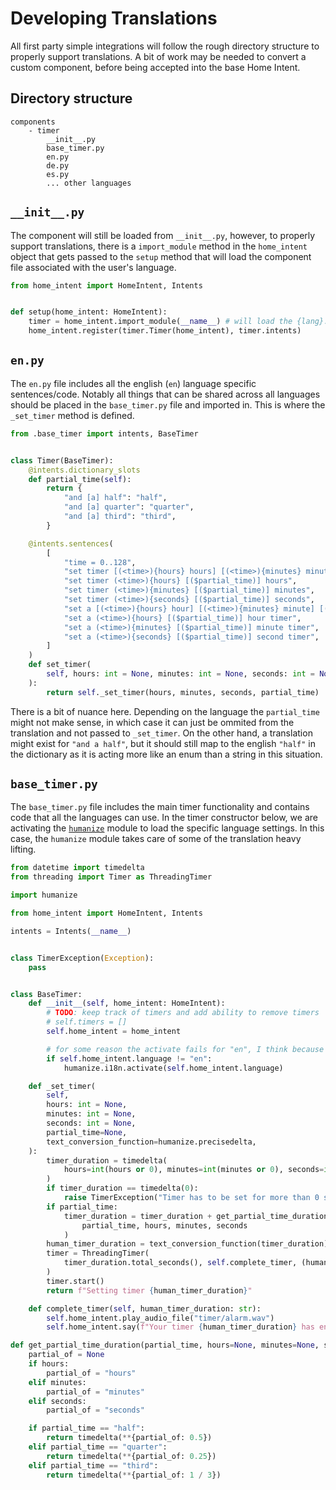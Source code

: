 # Developing Translations
All first party simple integrations will follow the rough directory structure to properly support translations. A bit of work may be needed to convert a custom component, before being accepted into the base Home Intent.

## Directory structure
```
components
	- timer
		__init__.py
		base_timer.py
		en.py
		de.py
		es.py
		... other languages
```

## `__init__.py`
The component will still be loaded from `__init__.py`, however, to properly support translations, there is a `import_module` method in the `home_intent` object that gets passed to the `setup` method that will load the component file associated with the user's language.

```python hl_lines="5"
from home_intent import HomeIntent, Intents


def setup(home_intent: HomeIntent):
    timer = home_intent.import_module(__name__) # will load the {lang}.py
    home_intent.register(timer.Timer(home_intent), timer.intents)
```

## `en.py`
The `en.py` file includes all the english (`en`) language specific sentences/code. Notably all things that can be shared across all languages should be placed in the `base_timer.py` file and imported in. This is where the `_set_timer` method is defined.
```python
from .base_timer import intents, BaseTimer


class Timer(BaseTimer):
    @intents.dictionary_slots
    def partial_time(self):
        return {
            "and [a] half": "half",
            "and [a] quarter": "quarter",
            "and [a] third": "third",
        }

    @intents.sentences(
        [
            "time = 0..128",
            "set timer [(<time>){hours} hours] [(<time>){minutes} minutes] [(<time>){seconds} seconds]",
            "set timer (<time>){hours} [($partial_time)] hours",
            "set timer (<time>){minutes} [($partial_time)] minutes",
            "set timer (<time>){seconds} [($partial_time)] seconds",
            "set a [(<time>){hours} hour] [(<time>){minutes} minute] [(<time>){seconds} second] timer",
            "set a (<time>){hours} [($partial_time)] hour timer",
            "set a (<time>){minutes} [($partial_time)] minute timer",
            "set a (<time>){seconds} [($partial_time)] second timer",
        ]
    )
    def set_timer(
        self, hours: int = None, minutes: int = None, seconds: int = None, partial_time=None
    ):
        return self._set_timer(hours, minutes, seconds, partial_time)
```

There is a bit of nuance here. Depending on the language the `partial_time` might not make sense, in which case it can just be ommited from the translation and not passed to `_set_timer`. On the other hand, a translation might exist for `"and a half"`, but it should still map to the english `"half"` in the dictionary as it is acting more like an enum than a string in this situation.

## `base_timer.py`
The `base_timer.py` file includes the main timer functionality and contains code that all the languages can use. In the timer constructor below, we are activating the [`humanize`](https://github.com/jmoiron/humanize) module to load the specific language settings. In this case, the `humanize` module takes care of some of the translation heavy lifting. 
```python
from datetime import timedelta
from threading import Timer as ThreadingTimer

import humanize

from home_intent import HomeIntent, Intents

intents = Intents(__name__)


class TimerException(Exception):
    pass


class BaseTimer:
    def __init__(self, home_intent: HomeIntent):
        # TODO: keep track of timers and add ability to remove timers
        # self.timers = []
        self.home_intent = home_intent

        # for some reason the activate fails for "en", I think because it's not a "translation"
        if self.home_intent.language != "en":
            humanize.i18n.activate(self.home_intent.language)

    def _set_timer(
        self,
        hours: int = None,
        minutes: int = None,
        seconds: int = None,
        partial_time=None,
        text_conversion_function=humanize.precisedelta,
    ):
        timer_duration = timedelta(
            hours=int(hours or 0), minutes=int(minutes or 0), seconds=int(seconds or 0),
        )
        if timer_duration == timedelta(0):
            raise TimerException("Timer has to be set for more than 0 seconds")
        if partial_time:
            timer_duration = timer_duration + get_partial_time_duration(
                partial_time, hours, minutes, seconds
            )
        human_timer_duration = text_conversion_function(timer_duration)
        timer = ThreadingTimer(
            timer_duration.total_seconds(), self.complete_timer, (human_timer_duration,),
        )
        timer.start()
        return f"Setting timer {human_timer_duration}"

    def complete_timer(self, human_timer_duration: str):
        self.home_intent.play_audio_file("timer/alarm.wav")
        self.home_intent.say(f"Your timer {human_timer_duration} has ended")

def get_partial_time_duration(partial_time, hours=None, minutes=None, seconds=None):
    partial_of = None
    if hours:
        partial_of = "hours"
    elif minutes:
        partial_of = "minutes"
    elif seconds:
        partial_of = "seconds"

    if partial_time == "half":
        return timedelta(**{partial_of: 0.5})
    elif partial_time == "quarter":
        return timedelta(**{partial_of: 0.25})
    elif partial_time == "third":
        return timedelta(**{partial_of: 1 / 3})


```